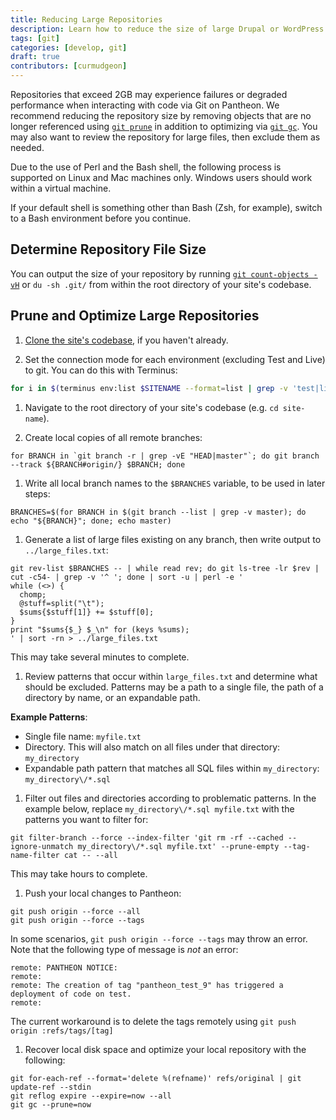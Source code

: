 ```yaml
---
title: Reducing Large Repositories
description: Learn how to reduce the size of large Drupal or WordPress site repositories for optimized performance and reliability on Pantheon.
tags: [git]
categories: [develop, git]
draft: true
contributors: [curmudgeon]
---
```

Repositories that exceed 2GB may experience failures or degraded performance when interacting with code via Git on Pantheon. We recommend reducing the repository size by removing objects that are no longer referenced using [`git prune`](https://git-scm.com/docs/git-prune) in addition to optimizing via [`git gc`](https://git-scm.com/docs/git-gc). You may also want to review the repository for large files, then exclude them as needed.


<Alert title="Note" type="info">

Due to the use of Perl and the Bash shell, the following process is supported on Linux and Mac machines only. Windows users should work within a virtual machine.

If your default shell is something other than Bash (Zsh, for example), switch to a Bash environment before you continue.

</Alert>

## Determine Repository File Size
You can output the size of your repository by running [`git count-objects -vH`](https://git-scm.com/docs/git-count-objects) or `du -sh .git/` from within the root directory of your site's codebase.

## Prune and Optimize Large Repositories

1. [Clone the site's codebase](/git#clone-your-site-codebase), if you haven't already.

1. Set the connection mode for each environment (excluding Test and Live) to git. You can do this with Terminus:

  ```bash
  for i in $(terminus env:list $SITENAME --format=list | grep -v 'test|live'); do terminus connection:set $SITENAME.$i git; done
  ```

1. Navigate to the root directory of your site's codebase (e.g. `cd site-name`).

1. Create local copies of all remote branches:

 ```bash{promptUser: user}
 for BRANCH in `git branch -r | grep -vE "HEAD|master"`; do git branch --track ${BRANCH#origin/} $BRANCH; done
 ```

1. Write all local branch names to the `$BRANCHES` variable, to be used in later steps:

 ```bash{promptUser: user}
 BRANCHES=$(for BRANCH in $(git branch --list | grep -v master); do echo "${BRANCH}"; done; echo master)
 ```

1. Generate a list of large files existing on any branch, then write output to `../large_files.txt`:

 ```bash{outputLines:2-8}
 git rev-list $BRANCHES -- | while read rev; do git ls-tree -lr $rev | cut -c54- | grep -v '^ '; done | sort -u | perl -e '
 while (<>) {
   chomp;
   @stuff=split("\t");
   $sums{$stuff[1]} += $stuff[0];
 }
 print "$sums{$_} $_\n" for (keys %sums);
 ' | sort -rn > ../large_files.txt
 ```

 This may take several minutes to complete.

1. Review patterns that occur within `large_files.txt` and determine what should be excluded. Patterns may be a path to a single file, the path of a directory by name, or an expandable path.

  **Example Patterns**:
   - Single file name: `myfile.txt`
   - Directory. This will also match on all files under that directory: `my_directory`
   - Expandable path pattern that matches all SQL files within `my_directory`: `my_directory\/*.sql`

1. Filter out files and directories according to problematic patterns. In the example below, replace `my_directory\/*.sql myfile.txt` with the patterns you want to filter for:

 ```bash{promptUser: user}
 git filter-branch --force --index-filter 'git rm -rf --cached --ignore-unmatch my_directory\/*.sql myfile.txt' --prune-empty --tag-name-filter cat -- --all
 ```

 This may take hours to complete.

1. Push your local changes to Pantheon:

  ```bash{promptUser: user}
  git push origin --force --all
  git push origin --force --tags
  ```

  In some scenarios, `git push origin --force --tags` may throw an error. Note that the following type of message is *not* an error:

  ```
  remote: PANTHEON NOTICE:
  remote: 
  remote: The creation of tag "pantheon_test_9" has triggered a deployment of code on test.
  remote: 
  ```

  The current workaround is to delete the tags remotely using `git push origin :refs/tags/[tag]`

1. Recover local disk space and optimize your local repository with the following:
 ```
 git for-each-ref --format='delete %(refname)' refs/original | git update-ref --stdin
 git reflog expire --expire=now --all
 git gc --prune=now
 ```

